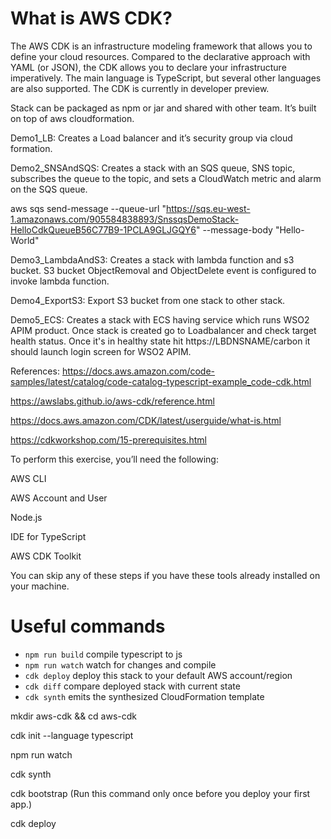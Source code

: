 # What is AWS CDK?
The AWS CDK is an infrastructure modeling framework that allows you to define your cloud resources. Compared to the declarative approach with YAML (or JSON), the CDK allows you to declare your infrastructure imperatively. The main language is TypeScript, but several other languages are also supported. The CDK is currently in developer preview.

Stack can be packaged as npm or jar and shared with other team. It’s built on top of aws cloudformation.
  
Demo1_LB: Creates a Load balancer and it’s security group via cloud formation.

Demo2_SNSAndSQS: Creates a stack with an SQS queue, SNS topic, subscribes the queue to the topic, and sets a CloudWatch metric and alarm on the SQS queue.

aws sqs send-message --queue-url "https://sqs.eu-west-1.amazonaws.com/905584838893/SnssqsDemoStack-HelloCdkQueueB56C77B9-1PCLA9GLJGQY6" --message-body "Hello-World"

Demo3_LambdaAndS3: Creates a stack with lambda function and s3 bucket. S3 bucket ObjectRemoval and ObjectDelete event is configured to invoke lambda function.

Demo4_ExportS3: Export S3 bucket from one stack to other stack.

Demo5_ECS: Creates a stack with ECS having service which runs WSO2 APIM product. Once stack is created go to Loadbalancer and check target health status. Once it's in healthy state hit https://LBDNSNAME/carbon it should launch login screen for WSO2 APIM.

References:
https://docs.aws.amazon.com/code-samples/latest/catalog/code-catalog-typescript-example_code-cdk.html

https://awslabs.github.io/aws-cdk/reference.html

https://docs.aws.amazon.com/CDK/latest/userguide/what-is.html

https://cdkworkshop.com/15-prerequisites.html

To perform this exercise, you’ll need the following:

AWS CLI

AWS Account and User

Node.js

IDE for TypeScript

AWS CDK Toolkit

You can skip any of these steps if you have these tools already installed on your machine.


 # Useful commands

 * `npm run build`   compile typescript to js
 * `npm run watch`   watch for changes and compile
 * `cdk deploy`      deploy this stack to your default AWS account/region
 * `cdk diff`        compare deployed stack with current state
 * `cdk synth`       emits the synthesized CloudFormation template
 
mkdir aws-cdk && cd aws-cdk

cdk init --language typescript

npm run watch

cdk synth

cdk bootstrap (Run this command only once before you deploy your first app.)

cdk deploy


